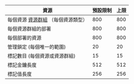 資源|預設限制|上限
---|---|---
每個資源 [資源群組](resource-group-overview.md) （每個資源類型）|800|800
每個資源群組的部署|800|800
每個部署的資源|800|800
管理鎖定 (每個唯一的範圍)|20|20
標記數目 (每個資源或資源群組)|15|15
標記金鑰長度|512|512
標記值長度|256|256


